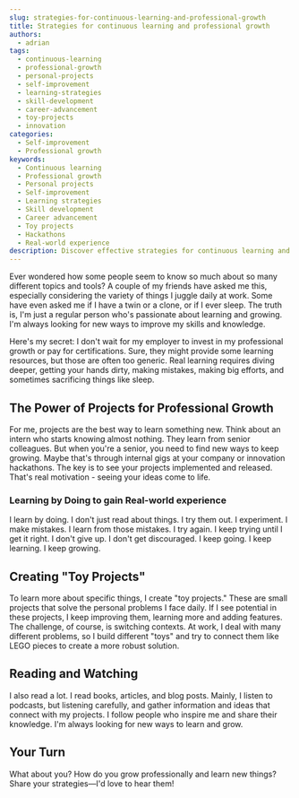 ```yaml
---
slug: strategies-for-continuous-learning-and-professional-growth
title: Strategies for continuous learning and professional growth
authors:
  - adrian
tags:
  - continuous-learning
  - professional-growth
  - personal-projects
  - self-improvement
  - learning-strategies
  - skill-development
  - career-advancement
  - toy-projects
  - innovation
categories:
  - Self-improvement
  - Professional growth
keywords:
  - Continuous learning
  - Professional growth
  - Personal projects
  - Self-improvement
  - Learning strategies
  - Skill development
  - Career advancement
  - Toy projects
  - Hackathons
  - Real-world experience
description: Discover effective strategies for continuous learning and professional growth. Learn how personal projects and innovation can propel your career forward.
---
```


Ever wondered how some people seem to know so much about so many different topics and tools? A couple of my friends have asked me this, especially considering the variety of things I juggle daily at work. Some have even asked me if I have a twin or a clone, or if I ever sleep. The truth is, I'm just a regular person who's passionate about learning and growing. I'm always looking for new ways to improve my skills and knowledge. 

Here's my secret: I don't wait for my employer to invest in my professional growth or pay for certifications. Sure, they might provide some learning resources, but those are often too generic. Real learning requires diving deeper, getting your hands dirty, making mistakes, making big efforts, and sometimes sacrificing things like sleep.

<!-- truncate -->

## The Power of Projects for Professional Growth

For me, projects are the best way to learn something new. Think about an intern who starts knowing almost nothing. They learn from senior colleagues. But when you're a senior, you need to find new ways to keep growing. Maybe that's through internal gigs at your company or innovation hackathons. The key is to see your projects implemented and released. That's real motivation - seeing your ideas come to life.

### Learning by Doing to gain Real-world experience

I learn by doing. I don't just read about things. I try them out. I experiment. I make mistakes. I learn from those mistakes. I try again. I keep trying until I get it right. I don't give up. I don't get discouraged. I keep going. I keep learning. I keep growing.

## Creating "Toy Projects" 

To learn more about specific things, I create "toy projects." These are small projects that solve the personal problems I face daily. If I see potential in these projects, I keep improving them, learning more and adding features. The challenge, of course, is switching contexts. At work, I deal with many different problems, so I build different "toys" and try to connect them like LEGO pieces to create a more robust solution.

## Reading and Watching 

I also read a lot. I read books, articles, and blog posts. Mainly, I listen to podcasts, but listening carefully, and gather information and ideas that connect with my projects. I follow people who inspire me and share their knowledge. I'm always looking for new ways to learn and grow.

## Your Turn 

What about you? How do you grow professionally and learn new things? Share your strategies—I'd love to hear them!